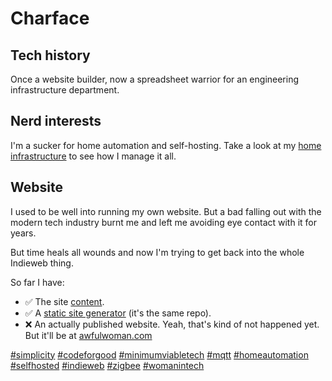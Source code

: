 # Charface

## Tech history
Once a website builder, now a spreadsheet warrior for an engineering infrastructure department. 

## Nerd interests
I'm a sucker for home automation and self-hosting. Take a look at my [home infrastructure](https://github.com/awfulwoman/home) to see how I manage it all.

## Website
I used to be well into running my own website. But a bad falling out with the modern tech industry burnt me and left me avoiding eye contact with it for years. 

But time heals all wounds and now I'm trying to get back into the whole Indieweb thing.

So far I have:

- ✅ The site [content](https://github.com/awfulwoman/site).
- ✅ A [static site generator](https://github.com/awfulwoman/site) (it's the same repo).
- ❌ An actually published website. Yeah, that's kind of not happened yet. But it'll be at [awfulwoman.com](https://awfulwoman.com)


[#simplicity](https://github.com/topics/simplicity) [#codeforgood](https://github.com/topics/codeforgood) [#minimumviabletech](https://github.com/topics/minimumviabletech) [#mqtt](https://github.com/topics/mqtt) [#homeautomation](https://github.com/topics/homeautomation) [#selfhosted](https://github.com/topics/selfhosted) [#indieweb](https://github.com/topics/indieweb) [#zigbee](https://github.com/topics/zigbee) [#womanintech](https://github.com/topics/womanintech)

<!--
**whalecoiner/whalecoiner** is a ✨ _special_ ✨ repository because its `README.md` (this file) appears on your GitHub profile.

Here are some ideas to get you started:

- 🔭 I’m currently working on ...
- 🌱 I’m currently learning ...
- 👯 I’m looking to collaborate on ...
- 🤔 I’m looking for help with ...
- 💬 Ask me about ...
- 📫 How to reach me: ...
- 😄 Pronouns: ...
- ⚡ Fun fact: ...
-->
